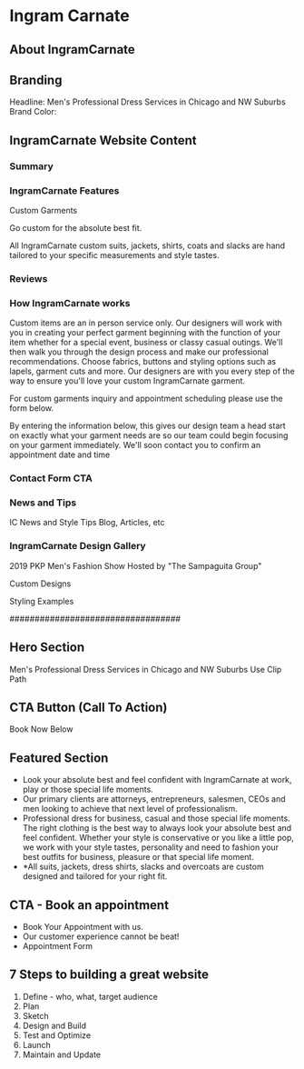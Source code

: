 # Ingram Carnate

## About IngramCarnate

## Branding
Headline: Men's Professional Dress Services in Chicago and NW Suburbs
Brand Color:

## IngramCarnate Website Content
### Summary

### IngramCarnate Features
Custom Garments

Go custom for the absolute best fit. 

All IngramCarnate custom suits, jackets, shirts, coats and slacks are hand tailored to your specific measurements and style tastes.  

### Reviews

### How IngramCarnate works
Custom items are an in person service only. Our designers will work with you in creating your perfect garment beginning with the function of your item whether for a special event, business or classy casual outings. We'll then walk you through the design process and make our professional recommendations. Choose fabrics, buttons and styling options such as lapels, garment cuts and more. Our designers are with you every step of the way to ensure you'll love your custom IngramCarnate garment.

For custom garments inquiry and appointment scheduling please use the form below. 

By entering the information below, this gives our design team a head start on exactly what your garment needs are so our team could begin focusing on your garment immediately. We'll soon contact you to confirm an appointment date and time

### Contact Form CTA

### News and Tips
IC News and Style Tips
Blog, Articles, etc

### IngramCarnate Design Gallery
2019 PKP Men's Fashion Show
Hosted by "The Sampaguita Group"

Custom Designs

Styling Examples



##################################
## Hero Section
Men's Professional Dress Services in Chicago and NW Suburbs
Use Clip Path

## CTA Button (Call To Action)
Book Now Below

## Featured Section
* Look your absolute best and feel confident with IngramCarnate at work, play or those special life moments.
* Our primary clients are attorneys, entrepreneurs, salesmen, CEOs
and men looking to achieve that next level of professionalism.
* Professional dress for business, casual and those special life moments. The right clothing is the best way to always look your absolute best and feel confident. Whether your style is conservative or you like a little pop, we work with your style tastes, personality and need to fashion your best outfits for business, pleasure or that special life moment. 
* *All suits, jackets, dress shirts, slacks and overcoats are custom designed and tailored for your right fit.

## CTA - Book an appointment
* Book Your Appointment with us.
* Our customer experience cannot be beat!
* Appointment Form


## 7 Steps to building a great website
1. Define - who, what, target audience
2. Plan
3. Sketch
4. Design and Build
5. Test and Optimize
6. Launch
7. Maintain and Update

 